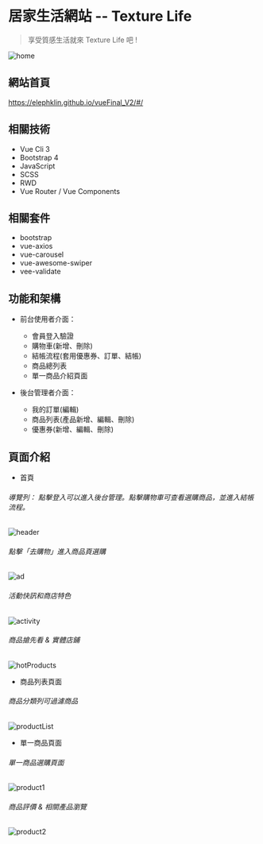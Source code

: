 # 居家生活網站 -- Texture Life

> 享受質感生活就來 Texture Life 吧 !

![home](https://upload.cc/i1/2021/03/12/tpPo3K.png)

## 網站首頁
https://elephklin.github.io/vueFinal_V2/#/

## 相關技術

- Vue Cli 3
- Bootstrap 4
- JavaScript
- SCSS
- RWD
- Vue Router / Vue Components

## 相關套件

- bootstrap
- vue-axios
- vue-carousel
- vue-awesome-swiper
- vee-validate

## 功能和架構

+ 前台使用者介面：
  + 會員登入驗證
  + 購物車(新增、刪除)
  + 結帳流程(套用優惠券、訂單、結帳)
  + 商品總列表
  + 單一商品介紹頁面


+ 後台管理者介面：
  + 我的訂單(編輯)
  + 商品列表(產品新增、編輯、刪除)
  + 優惠券(新增、編輯、刪除)


## 頁面介紹

- 首頁
###### 導覽列： 點擊登入可以進入後台管理。點擊購物車可查看選購商品，並進入結帳流程。
![header](https://upload.cc/i1/2021/03/13/yPAsYJ.png)

###### 點擊「去購物」進入商品頁選購
![ad](https://upload.cc/i1/2021/03/13/OiJ4Ty.png)

###### 活動快訊和商店特色
![activity](https://upload.cc/i1/2021/03/13/hfnWmZ.png)

###### 商品搶先看 & 實體店鋪
![hotProducts](https://upload.cc/i1/2021/03/13/FgjKU3.png)

- 商品列表頁面
###### 商品分類列可過濾商品
![productList](https://upload.cc/i1/2021/03/13/vWZSPD.png)

- 單一商品頁面
###### 單一商品選購頁面
![product1](https://upload.cc/i1/2021/03/13/FwuN7r.png)

###### 商品評價 & 相關產品瀏覽
![product2](https://upload.cc/i1/2021/03/13/wu9ZQ3.png)
